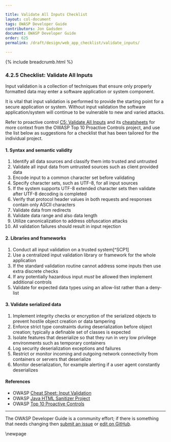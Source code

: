 ```yaml
---

title: Validate All Inputs Checklist
layout: col-document
tags: OWASP Developer Guide
contributors: Jon Gadsden
document: OWASP Developer Guide
order: 625
permalink: /draft/design/web_app_checklist/validate_inputs/

---
```


{% include breadcrumb.html %}

### 4.2.5 Checklist: Validate All Inputs

Input validation is a collection of techniques that ensure only properly formatted data
may enter a software application or system component.

It is vital that input validation is performed to provide the starting point for a secure application or system.
Without input validation the software application/system will continue to be vulnerable to new and varied attacks.

Refer to proactive control [C5: Validate All Inputs][control5] and its [cheatsheets][csproactive-c5]
for more context from the OWASP Top 10 Proactive Controls project,
and use the list below as suggestions for a checklist that has been tailored for the individual project.

#### 1. Syntax and semantic validity

1. Identify all data sources and classify them into trusted and untrusted
1. Validate all input data from untrusted sources such as client provided data
1. Encode input to a common character set before validating
1. Specify character sets, such as UTF-8, for all input sources
1. If the system supports UTF-8 extended character sets then validate after UTF-8 decoding is completed
1. Verify that protocol header values in both requests and responses contain only ASCII characters
1. Validate data from redirects
1. Validate data range and also data length
1. Utilize canonicalization to address obfuscation attacks
1. All validation failures should result in input rejection

#### 2. Libraries and frameworks

1. Conduct all input validation on a trusted system[^SCP1]
1. Use a centralized input validation library or framework for the whole application
1. If the standard validation routine cannot address some inputs then use extra discrete checks
1. If any potentially hazardous input _must_ be allowed then implement additional controls
1. Validate for expected data types using an allow-list rather than a deny-list

#### 3. Validate serialized data

1. Implement integrity checks or encryption of the serialized objects
    to prevent hostile object creation or data tampering
1. Enforce strict type constraints during deserialization before object creation;
    typically a definable set of classes is expected
1. Isolate features that deserialize so that they run in very low privilege environments such as temporary containers
1. Log security deserialization exceptions and failures
1. Restrict or monitor incoming and outgoing network connectivity from containers or servers that deserialize
1. Monitor deserialization, for example alerting if a user agent constantly deserializes

#### References

* OWASP [Cheat Sheet: Input Validation][ivcs]
* OWASP [Java HTML Sanitizer Project][sanitizer]
* OWASP [Top 10 Proactive Controls][proactive10]

----

The OWASP Developer Guide is a community effort; if there is something that needs changing
then [submit an issue][issue060205] or [edit on GitHub][edit060205].

[csproactive-c5]: https://cheatsheetseries.owasp.org/IndexProactiveControls.html#c5-validate-all-inputs
[control5]: https://owasp.org/www-project-proactive-controls/v3/en/c5-validate-inputs
[ivcs]: https://cheatsheetseries.owasp.org/cheatsheets/Input_Validation_Cheat_Sheet.html
[edit060205]: https://github.com/OWASP/www-project-developer-guide/blob/main/draft/06-design/02-web-app-checklist/05-validate-inputs.md
[issue060205]: https://github.com/OWASP/www-project-developer-guide/issues/new?labels=enhancement&template=request.md&title=Update:%2006-design/02-web-app-checklist/05-validate-inputs
[proactive10]: https://owasp.org/www-project-proactive-controls/
[sanitizer]: https://www.owasp.org/index.php/OWASP_Java_HTML_Sanitizer

\newpage
